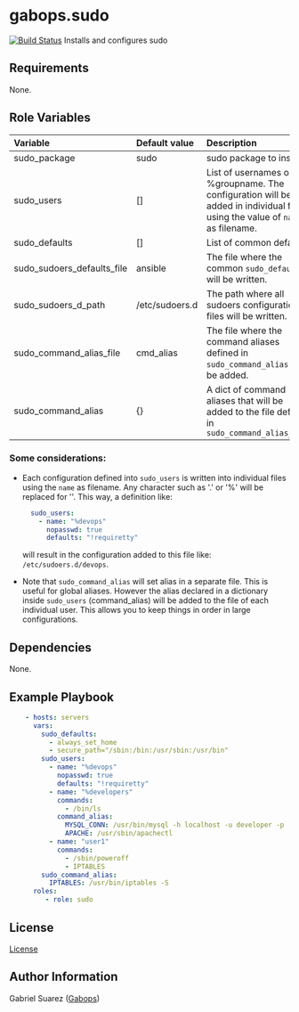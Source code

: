 gabops.sudo
==============
[![Build Status](https://travis-ci.org/gabops/ansible-role-sudo.svg?branch=master)](https://travis-ci.org/gabops/ansible-role-sudo)
Installs and configures sudo

Requirements
------------

None.

Role Variables
--------------

| Variable | Default value | Description |
| :--- | :--- | :--- |
| sudo_package | sudo | sudo package to install. |
| sudo_users | [] | List of usernames or %groupname. The configuration will be added in individual files using the value of `name` as filename. |
| sudo_defaults | [] | List of common defaults. |
| sudo_sudoers_defaults_file | ansible | The file where the common `sudo_defaults` will be written. |
| sudo_sudoers_d_path | /etc/sudoers.d | The path where all sudoers configuration files will be written. |
| sudo_command_alias_file | cmd_alias | The file where the command aliases defined in `sudo_command_alias` will be added. |
| sudo_command_alias | {} | A dict of command aliases that will be added to the file defined in `sudo_command_alias_file` |

### Some considerations: 

- Each configuration defined into `sudo_users` is written into individual files using the `name` as filename. Any character such as '.' or '%' will be replaced for ''. This way, a definition like:

  ```yaml
    sudo_users:
      - name: "%devops"
        nopasswd: true
        defaults: "!requiretty"
  ```
  will result in the configuration added to this file like: `/etc/sudoers.d/devops`.

- Note that `sudo_command_alias` will set alias in a separate file. This is useful for global aliases. However the alias declared in a dictionary inside `sudo_users` (command_alias) will be added
to the file of each individual user. This allows you to keep things in order in large configurations.

Dependencies
------------

None.

Example Playbook
----------------

```yaml
    - hosts: servers
      vars:
        sudo_defaults:
          - always_set_home
          - secure_path="/sbin:/bin:/usr/sbin:/usr/bin"
        sudo_users:
          - name: "%devops"
            nopasswd: true
            defaults: "!requiretty"
          - name: "%developers"
            commands:
              - /bin/ls
            command_alias:
              MYSQL_CONN: /usr/bin/mysql -h localhost -u developer -p
              APACHE: /usr/sbin/apachectl
          - name: "user1"
            commands:
              - /sbin/poweroff
              - IPTABLES
        sudo_command_alias:
          IPTABLES: /usr/bin/iptables -S
      roles:
         - role: sudo

```

License
-------

[License](./LICENSE)

Author Information
------------------

Gabriel Suarez ([Gabops](https://github.com/gabops))
